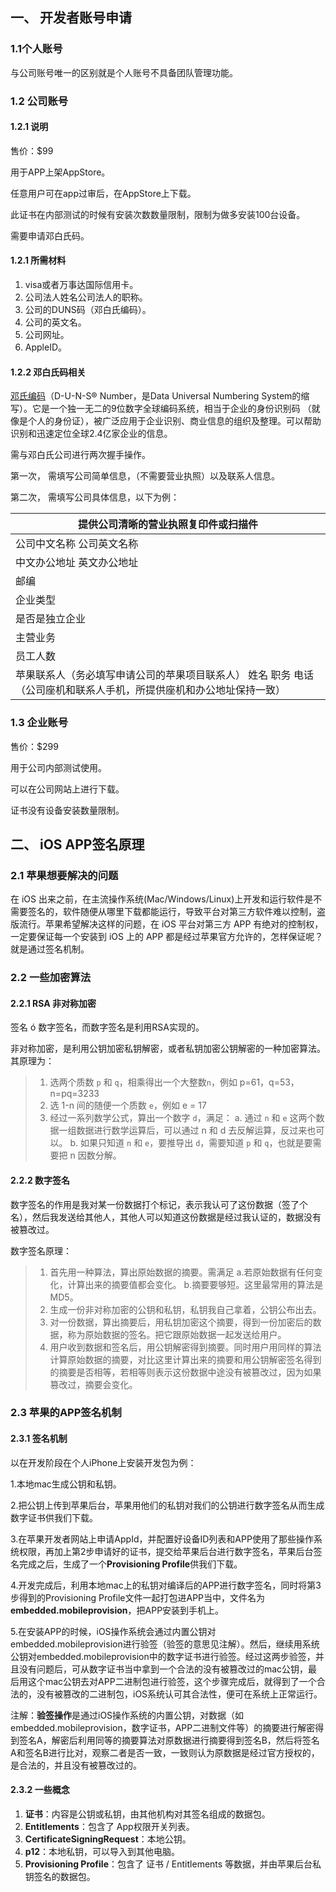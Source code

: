 ## 一、   开发者账号申请

### 1.1个人账号

与公司账号唯一的区别就是个人账号不具备团队管理功能。

### 1.2 公司账号

#### 1.2.1 说明

售价：$99

用于APP上架AppStore。

任意用户可在app过审后，在AppStore上下载。

此证书在内部测试的时候有安装次数数量限制，限制为做多安装100台设备。

需要申请邓白氏码。

#### 1.2.1 所需材料

1. visa或者万事达国际信用卡。
2. 公司法人姓名公司法人的职称。
3. 公司的DUNS码（邓白氏编码）。
4. 公司的英文名。
5. 公司网址。
6. AppleID。

 

#### 1.2.2 邓白氏码相关

[邓氏编码](https://baike.baidu.com/item/%E9%82%93%E6%B0%8F%E7%BC%96%E7%A0%81)（D-U-N-S® Number，是Data Universal Numbering System的缩写）。它是一个独一无二的9位数字全球编码系统，相当于企业的身份识别码 （就像是个人的身份证），被广泛应用于企业识别、商业信息的组织及整理。可以帮助识别和迅速定位全球2.4亿家企业的信息。

需与邓白氏公司进行两次握手操作。

第一次，   需填写公司简单信息，（不需要营业执照）以及联系人信息。

第二次，   需填写公司具体信息，以下为例：



| 提供公司清晰的营业执照复印件或扫描件                         |
| ------------------------------------------------------------ |
| 公司中文名称 公司英文名称                                    |
| 中文办公地址 英文办公地址                                    |
| 邮编                                                         |
| 企业类型                                                     |
| 是否是独立企业                                               |
| 主营业务                                                     |
| 员工人数                                                     |
| 苹果联系人（务必填写申请公司的苹果项目联系人） 姓名 职务 电话（公司座机和联系人手机，所提供座机和办公地址保持一致） |

### 1.3 企业账号

售价：$299

用于公司内部测试使用。

可以在公司网站上进行下载。

证书没有设备安装数量限制。



## 二、 iOS APP签名原理

### 2.1 苹果想要解决的问题

在 iOS 出来之前，在主流操作系统(Mac/Windows/Linux)上开发和运行软件是不需要签名的，软件随便从哪里下载都能运行，导致平台对第三方软件难以控制，盗版流行。苹果希望解决这样的问题，在 iOS 平台对第三方 APP 有绝对的控制权，一定要保证每一个安装到 iOS 上的 APP 都是经过苹果官方允许的，怎样保证呢？就是通过签名机制。

### 2.2 一些加密算法

#### 2.2.1 RSA 非对称加密

签名 ó 数字签名，而数字签名是利用RSA实现的。

非对称加密，是利用公钥加密私钥解密，或者私钥加密公钥解密的一种加密算法。其原理为：

>
>
>1. 选两个质数 `p` 和 `q`，相乘得出一个大整数`n`，例如 p=61，q=53，n=pq=3233
>2. 选 1-n 间的随便一个质数 `e`，例如 e =      17
>3. 经过一系列数学公式，算出一个数字 `d`，满足：
>         a. 通过 `n` 和 `e` 这两个数据一组数据进行数学运算后，可以通过 n 和 d 去反解运算，反过来也可以。
>         b. 如果只知道 `n` 和 `e`，要推导出 `d`，需要知道 `p` 和 `q`，也就是要需要把      n 因数分解。
>
>#### 

#### 2.2.2 数字签名

数字签名的作用是我对某一份数据打个标记，表示我认可了这份数据（签了个名），然后我发送给其他人，其他人可以知道这份数据是经过我认证的，数据没有被篡改过。

数字签名原理：

>1. 首先用一种算法，算出原始数据的摘要。需满足 a.若原始数据有任何变化，计算出来的摘要值都会变化。 b.摘要要够短。这里最常用的算法是MD5。
>2. 生成一份非对称加密的公钥和私钥，私钥我自己拿着，公钥公布出去。
>3. 对一份数据，算出摘要后，用私钥加密这个摘要，得到一份加密后的数据，称为原始数据的签名。把它跟原始数据一起发送给用户。
>4. 用户收到数据和签名后，用公钥解密得到摘要。同时用户用同样的算法计算原始数据的摘要，对比这里计算出来的摘要和用公钥解密签名得到的摘要是否相等，若相等则表示这份数据中途没有被篡改过，因为如果篡改过，摘要会变化。

### 2.3 苹果的APP签名机制

#### 2.3.1 签名机制

以在开发阶段在个人iPhone上安装开发包为例：

1.本地mac生成公钥和私钥。

2.把公钥上传到苹果后台，苹果用他们的私钥对我们的公钥进行数字签名从而生成数字证书供我们下载。

3.在苹果开发者网站上申请AppId，并配置好设备ID列表和APP使用了那些操作系统权限，再加上第2步申请好的证书，提交给苹果后台进行数字签名，苹果后台签名完成之后，生成了一个**Provisioning Profile**供我们下载。

4.开发完成后，利用本地mac上的私钥对编译后的APP进行数字签名，同时将第3步得到的Provisioning Profile文件一起打包进APP当中，文件名为**embedded.mobileprovision**，把APP安装到手机上。

5.在安装APP的时候，iOS操作系统会通过内置公钥对embedded.mobileprovision进行验签（验签的意思见注解）。然后，继续用系统公钥对embedded.mobileprovision中的数字证书进行验签。经过这两步验签，并且没有问题后，可从数字证书当中拿到一个合法的没有被篡改过的mac公钥，最后用这个mac公钥去对APP二进制包进行验签，这个步骤完成后，就得到了一个合法的，没有被篡改的二进制包，iOS系统认可其合法性，便可在系统上正常运行。 

注解：**验签操作**是通过iOS操作系统的内置公钥，对数据（如embedded.mobileprovision，数字证书，APP二进制文件等）的摘要进行解密得到签名A，解密后利用同等的摘要算法对原数据进行摘要得到签名B，然后将签名A和签名B进行比对，观察二者是否一致，一致则认为原数据是经过官方授权的，是合法的，并且没有被篡改过的。

#### 2.3.2 一些概念

1. **证书**：内容是公钥或私钥，由其他机构对其签名组成的数据包。
2. **Entitlements**：包含了 App权限开关列表。
3. **CertificateSigningRequest**：本地公钥。
4. **p12**：本地私钥，可以导入到其他电脑。
5. **Provisioning Profile**：包含了 证书 / Entitlements 等数据，并由苹果后台私钥签名的数据包。

 

 
